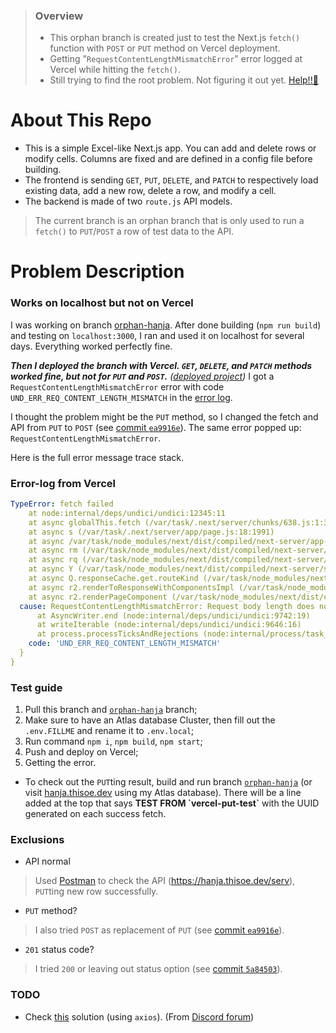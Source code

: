 > ### Overview
> - This orphan branch is created just to test the Next.js `fetch()` function with `POST` or `PUT` method on Vercel deployment.
> - Getting "`RequestContentLengthMismatchError`" error logged at Vercel while hitting the `fetch()`.
> - Still trying to find the root problem. Not figuring it out yet. [Help!!🥹](https://youtu.be/50Ura_ZcSvY)



# About This Repo
- This is a simple Excel-like Next.js app. You can add and delete rows or modify cells. Columns are fixed and are defined in a config file before building.
- The frontend is sending `GET`, `PUT`, `DELETE`, and `PATCH` to respectively load existing data, add a new row, delete a row, and modify a cell.
- The backend is made of two `route.js` API models.

> The current branch is an orphan branch that is only used to run a `fetch()` to `PUT`/`POST` a row of test data to the API.

# Problem Description

### Works on localhost but not on Vercel
I was working on branch [orphan-hanja](https://github.com/ThisoeCode/IT-vocab-EN_KR_CN_JP/tree/orphan-hanja).
After done building (`npm run build`) and testing on `localhost:3000`, I ran and used it on localhost for several days. Everything worked perfectly fine.

_**Then I deployed the branch with Vercel. `GET`, `DELETE`, and `PATCH` methods worked fine, but not for `PUT` and `POST`.**_ 
_([deployed project](https://hanja.thisoe.dev/))_
I got a `RequestContentLengthMismatchError` error with code `UND_ERR_REQ_CONTENT_LENGTH_MISMATCH` in the [error log](#error-log-from-vercel).

I thought the problem might be the `PUT` method, so I changed the fetch and API from `PUT` to `POST` (see [commit `ea9916e`](https://github.com/ThisoeCode/IT-vocab-EN_KR_CN_JP/commit/ea9916ec18525618bb0518eefcdcd1d484f7caff)). The same error popped up: `RequestContentLengthMismatchError`.

Here is the full error message trace stack.

### Error-log from Vercel
```yml
TypeError: fetch failed
    at node:internal/deps/undici/undici:12345:11
    at async globalThis.fetch (/var/task/.next/server/chunks/638.js:1:36419)
    at async s (/var/task/.next/server/app/page.js:18:1991)
    at async /var/task/node_modules/next/dist/compiled/next-server/app-page.runtime.prod.js:16:406
    at async rm (/var/task/node_modules/next/dist/compiled/next-server/app-page.runtime.prod.js:15:6342)
    at async rq (/var/task/node_modules/next/dist/compiled/next-server/app-page.runtime.prod.js:18:1249)
    at async Y (/var/task/node_modules/next/dist/compiled/next-server/server.runtime.prod.js:16:25461)
    at async Q.responseCache.get.routeKind (/var/task/node_modules/next/dist/compiled/next-server/server.runtime.prod.js:17:1025)
    at async r2.renderToResponseWithComponentsImpl (/var/task/node_modules/next/dist/compiled/next-server/server.runtime.prod.js:17:507)
    at async r2.renderPageComponent (/var/task/node_modules/next/dist/compiled/next-server/server.runtime.prod.js:17:4784) {
  cause: RequestContentLengthMismatchError: Request body length does not match content-length header
      at AsyncWriter.end (node:internal/deps/undici/undici:9742:19)
      at writeIterable (node:internal/deps/undici/undici:9646:16)
      at process.processTicksAndRejections (node:internal/process/task_queues:95:5) {
    code: 'UND_ERR_REQ_CONTENT_LENGTH_MISMATCH'
  }
}
```

### Test guide
1. Pull this branch and [`orphan-hanja`](https://github.com/ThisoeCode/IT-vocab-EN_KR_CN_JP/tree/orphan-hanja) branch;
2. Make sure to have an Atlas database Cluster, then fill out the `.env.FILLME` and rename it to `.env.local`;
3. Run command `npm i`, `npm build`, `npm start`;
4. Push and deploy on Vercel;
5. Getting the error.

- To check out the `PUT`ting result, build and run branch [`orphan-hanja`](https://github.com/ThisoeCode/IT-vocab-EN_KR_CN_JP/tree/orphan-hanja) (or visit [hanja.thisoe.dev](https://hanja.thisoe.dev/) using my Atlas database). There will be a line added at the top that says **TEST FROM \`vercel-put-test\`** with the UUID generated on each success fetch.


### Exclusions

- API normal
> Used [Postman](https://www.postman.com/) to check the API (https://hanja.thisoe.dev/serv), `PUT`ting new row successfully.

- `PUT` method?
> I also tried `POST` as replacement of `PUT` (see [commit `ea9916e`](https://github.com/ThisoeCode/IT-vocab-EN_KR_CN_JP/commit/ea9916ec18525618bb0518eefcdcd1d484f7caff)).

- `201` status code?
> I tried `200` or leaving out status option (see [commit `5a84503`](https://github.com/ThisoeCode/IT-vocab-EN_KR_CN_JP/commit/5a84503150139586abf5a4a1cd64c9bf16c82033)).

### TODO
- Check [this](https://janac.medium.com/nextjs-fails-with-und-err-req-content-length-mismatch-after-redirect-from-server-0acdc0bfb194) solution (using  `axios`). (From [Discord forum](https://discord.com/channels/752553802359505017/1175142401828995164))